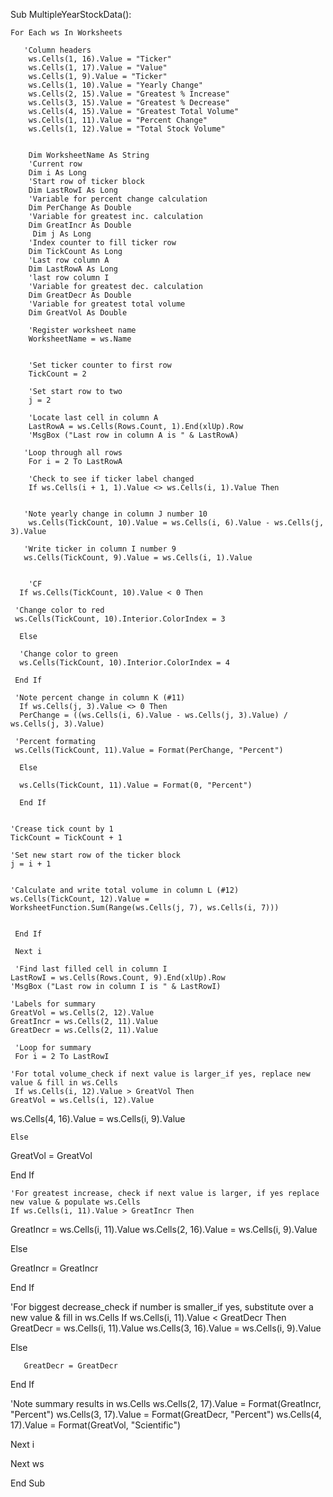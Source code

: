 Sub MultipleYearStockData():

    For Each ws In Worksheets
    
       'Column headers
        ws.Cells(1, 16).Value = "Ticker"
        ws.Cells(1, 17).Value = "Value"
        ws.Cells(1, 9).Value = "Ticker"
        ws.Cells(1, 10).Value = "Yearly Change"
        ws.Cells(2, 15).Value = "Greatest % Increase"
        ws.Cells(3, 15).Value = "Greatest % Decrease"
        ws.Cells(4, 15).Value = "Greatest Total Volume"
        ws.Cells(1, 11).Value = "Percent Change"
        ws.Cells(1, 12).Value = "Total Stock Volume"
        
        
        Dim WorksheetName As String
        'Current row
        Dim i As Long
        'Start row of ticker block
        Dim LastRowI As Long
        'Variable for percent change calculation
        Dim PerChange As Double
        'Variable for greatest inc. calculation
        Dim GreatIncr As Double
         Dim j As Long
        'Index counter to fill ticker row
        Dim TickCount As Long
        'Last row column A
        Dim LastRowA As Long
        'last row column I
        'Variable for greatest dec. calculation
        Dim GreatDecr As Double
        'Variable for greatest total volume
        Dim GreatVol As Double
        
        'Register worksheet name
        WorksheetName = ws.Name

        
        'Set ticker counter to first row
        TickCount = 2
        
        'Set start row to two
        j = 2
        
        'Locate last cell in column A
        LastRowA = ws.Cells(Rows.Count, 1).End(xlUp).Row
        'MsgBox ("Last row in column A is " & LastRowA)
        
       'Loop through all rows
        For i = 2 To LastRowA
            
        'Check to see if ticker label changed
        If ws.Cells(i + 1, 1).Value <> ws.Cells(i, 1).Value Then
               
                           
       'Note yearly change in column J number 10
        ws.Cells(TickCount, 10).Value = ws.Cells(i, 6).Value - ws.Cells(j, 3).Value
        
       'Write ticker in column I number 9
       ws.Cells(TickCount, 9).Value = ws.Cells(i, 1).Value
    
              
        'CF
      If ws.Cells(TickCount, 10).Value < 0 Then
                
     'Change color to red
     ws.Cells(TickCount, 10).Interior.ColorIndex = 3
                
      Else
      
      'Change color to green
      ws.Cells(TickCount, 10).Interior.ColorIndex = 4
                
     End If
                 
     'Note percent change in column K (#11)
      If ws.Cells(j, 3).Value <> 0 Then
      PerChange = ((ws.Cells(i, 6).Value - ws.Cells(j, 3).Value) / ws.Cells(j, 3).Value)
                    
     'Percent formating
     ws.Cells(TickCount, 11).Value = Format(PerChange, "Percent")
                    
      Else
                    
      ws.Cells(TickCount, 11).Value = Format(0, "Percent")
                    
      End If
                
                    
    'Crease tick count by 1
    TickCount = TickCount + 1
                
    'Set new start row of the ticker block
    j = i + 1
           
           
    'Calculate and write total volume in column L (#12)
    ws.Cells(TickCount, 12).Value = WorksheetFunction.Sum(Range(ws.Cells(j, 7), ws.Cells(i, 7)))
                
         
     End If
            
     Next i
            
     'Find last filled cell in column I
    LastRowI = ws.Cells(Rows.Count, 9).End(xlUp).Row
    'MsgBox ("Last row in column I is " & LastRowI)
        
    'Labels for summary
    GreatVol = ws.Cells(2, 12).Value
    GreatIncr = ws.Cells(2, 11).Value
    GreatDecr = ws.Cells(2, 11).Value
        
     'Loop for summary
     For i = 2 To LastRowI
            
    'For total volume_check if next value is larger_if yes, replace new value & fill in ws.Cells
     If ws.Cells(i, 12).Value > GreatVol Then
    GreatVol = ws.Cells(i, 12).Value
   ws.Cells(4, 16).Value = ws.Cells(i, 9).Value
                
                
    Else
                
   GreatVol = GreatVol
                
   End If
                
    'For greatest increase, check if next value is larger, if yes replace new value & populate ws.Cells
    If ws.Cells(i, 11).Value > GreatIncr Then
   GreatIncr = ws.Cells(i, 11).Value
   ws.Cells(2, 16).Value = ws.Cells(i, 9).Value
                
   Else
                
  GreatIncr = GreatIncr
                
 End If
                
  'For biggest decrease_check if  number is smaller_if yes, substitute over a new value & fill in ws.Cells
  If ws.Cells(i, 11).Value < GreatDecr Then
  GreatDecr = ws.Cells(i, 11).Value
  ws.Cells(3, 16).Value = ws.Cells(i, 9).Value
                
 Else
                
       GreatDecr = GreatDecr
 End If
                
  'Note summary results in ws.Cells
 ws.Cells(2, 17).Value = Format(GreatIncr, "Percent")
ws.Cells(3, 17).Value = Format(GreatDecr, "Percent")
ws.Cells(4, 17).Value = Format(GreatVol, "Scientific")
            
Next i

        
Next ws
        
End Sub

